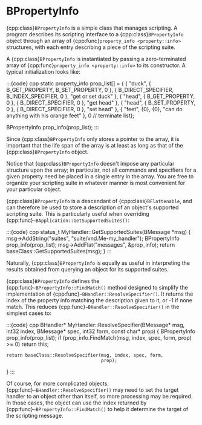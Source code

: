 # BPropertyInfo

{cpp:class}`BPropertyInfo` is a simple class that manages scripting. A
program describes its scripting interface to a {cpp:class}`BPropertyInfo`
object through an array of {cpp:func}`property_info <property::info>`
structures, with each entry describing a piece of the scripting suite.

A {cpp:class}`BPropertyInfo` is instantiated by passing a zero-terminated
array of {cpp:func}`property_info <property::info>` to its constructor. A
typical initialization looks like:

:::{code} cpp
static property_info prop_list[] = {
    { "duck",
      { B_GET_PROPERTY, B_SET_PROPERTY, 0 },
      { B_DIRECT_SPECIFIER, B_INDEX_SPECIFIER, 0 },
      "get or set duck"
    },
    { "head",
      { B_GET_PROPERTY, 0 },
      { B_DIRECT_SPECIFIER, 0 },
      "get head"
    },
    { "head",
      { B_SET_PROPERTY, 0 },
      { B_DIRECT_SPECIFIER, 0 },
      "set head"
    },
    { "feet",
      {0}, {0}, "can do anything with his orange feet"
    },
    0 // terminate list};

BPropertyInfo prop_info(prop_list);
:::

Since {cpp:class}`BPropertyInfo` only stores a pointer to the array, it is
important that the life span of the array is at least as long as that of
the {cpp:class}`BPropertyInfo` object.

Notice that {cpp:class}`BPropertyInfo` doesn't impose any particular
structure upon the array; in particular, not all commands and specifiers
for a given property need be placed in a single entry in the array. You are
free to organize your scripting suite in whatever manner is most convenient
for your particular object.

{cpp:class}`BPropertyInfo` is a descendant of {cpp:class}`BFlattenable`,
and can therefore be used to store a description of an object's supported
scripting suite. This is particularly useful when overriding
{cpp:func}`~BApplication::GetSupportedSuites()`:

:::{code} cpp
status_t MyHandler::GetSupportedSuites(BMessage *msg)
{
    msg->AddString("suites", "suite/vnd.Me-my_handler");
    BPropertyInfo prop_info(prop_list);
    msg->AddFlat("messages", &prop_info);
    return baseClass::GetSupportedSuites(msg);
}
:::

Naturally, {cpp:class}`BPropertyInfo` is equally as useful in interpreting
the results obtained from querying an object for its supported suites.

{cpp:class}`BPropertyInfo` defines the
{cpp:func}`~BPropertyInfo::FindMatch()` method designed to simplify the
implementation of {cpp:func}`~BHandler::ResolveSpecifier()`. It returns the
index of the property info matching the description given to it, or -1 if
none match. This reduces {cpp:func}`~BHandler::ResolveSpecifier()` in the
simplest cases to:

:::{code} cpp
BHandler*
MyHandler::ResolveSpecifier(BMessage* msg, int32 index,
                            BMessage* spec, int32 form,
                            const char* prop)
{
    BPropertyInfo prop_info(prop_list);
    if (prop_info.FindMatch(msg, index, spec, form, prop) >= 0)
        return this;

    return baseClass::ResolveSpecifier(msg, index, spec, form,
                                       prop);
}
:::

Of course, for more complicated objects,
{cpp:func}`~BHandler::ResolveSpecifier()` may need to set the target
handler to an object other than itself, so more processing may be required.
In those cases, the object can use the index returned by
{cpp:func}`~BPropertyInfo::FindMatch()` to help it determine the target of
the scripting message.
